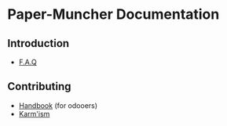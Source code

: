 # Paper-Muncher Documentation

## Introduction

- [F.A.Q](./faq.md)

## Contributing

- [Handbook](./handbook.md) (for odooers)
- [Karm'ism](./karmism.md)

